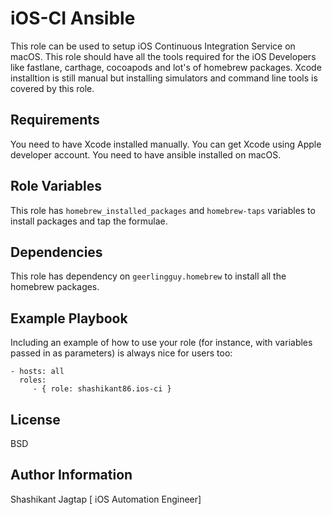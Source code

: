 iOS-CI Ansible 
=========

This role can be used to setup iOS Continuous Integration Service on macOS. This role should have all the tools required for the iOS Developers like fastlane, carthage, cocoapods and lot's of homebrew packages. Xcode installtion is still manual but installing simulators and command line tools is covered by this role.  

Requirements
------------

You need to have Xcode installed manually. You can get Xcode using Apple developer account. You need to have ansible installed on macOS.


Role Variables
--------------

This role has `homebrew_installed_packages` and `homebrew-taps` variables to install packages and tap the formulae.

Dependencies
------------

This role has dependency on `geerlingguy.homebrew` to install all the homebrew packages.

Example Playbook
----------------

Including an example of how to use your role (for instance, with variables passed in as parameters) is always nice for users too:

    - hosts: all
      roles:
         - { role: shashikant86.ios-ci }

License
-------

BSD

Author Information
------------------

Shashikant Jagtap [ iOS Automation Engineer]

